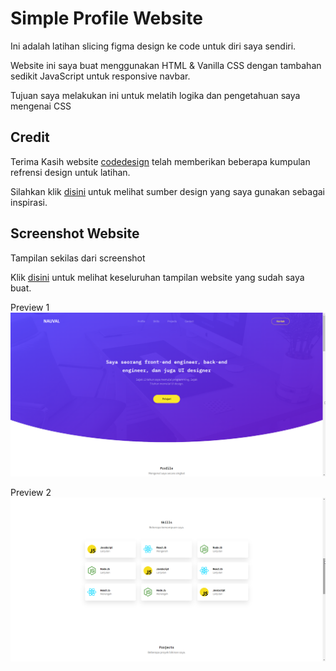 # Simple Profile Website

Ini adalah latihan slicing figma design ke code untuk diri saya sendiri.

Website ini saya buat menggunakan HTML & Vanilla CSS dengan tambahan sedikit JavaScript untuk responsive navbar.

Tujuan saya melakukan ini untuk melatih logika dan pengetahuan saya mengenai CSS
## Credit

Terima Kasih website [codedesign](https://codedesign.dev/) telah memberikan beberapa kumpulan refrensi design untuk latihan.

Silahkan klik [disini](https://codedesign.dev/challenge/the-starter) untuk melihat sumber design yang saya gunakan sebagai inspirasi.


## Screenshot Website

Tampilan sekilas dari screenshot

Klik [disini](https://forenoo.github.io/figma-slicing-website/) untuk melihat keseluruhan tampilan website yang sudah saya buat.

Preview 1
![Website Preview](https://raw.githubusercontent.com/Forenoo/figma-slicing-website/main/assets/img/preview-1.png)

Preview 2
![Website Preview](https://raw.githubusercontent.com/Forenoo/figma-slicing-website/main/assets/img/preview-2.png)

